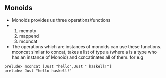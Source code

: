 ## Monoids

- Monoids provides us three operations/functions
- 1. mempty
  2. mappend
  3. mconcat
- The operations which are instances of monoids can use these functions.
mconcat similar to concat, takes a list of type a (where a is a type who has an instance of Monoid) and concatinates all of them.
for e.g
```
prelude> mconcat [Just "hello",Just " haskell!"]
prelude> Just "hello haskell!"
```

